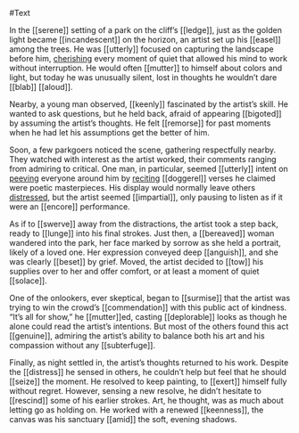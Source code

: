 #Text 

In the [[serene]] setting of a park on the cliff’s [[ledge]], just as the golden light became [[incandescent]] on the horizon, an artist set up his [[easel]] among the trees. He was [[utterly]] focused on capturing the landscape before him, [cherishing](cherish) every moment of quiet that allowed his mind to work without interruption. He would often [[mutter]] to himself about colors and light, but today he was unusually silent, lost in thoughts he wouldn’t dare [[blab]] [[aloud]].

Nearby, a young man observed, [[keenly]] fascinated by the artist’s skill. He wanted to ask questions, but he held back, afraid of appearing [[bigoted]] by assuming the artist’s thoughts. He felt [[remorse]] for past moments when he had let his assumptions get the better of him.

Soon, a few parkgoers noticed the scene, gathering respectfully nearby. They watched with interest as the artist worked, their comments ranging from admiring to critical. One man, in particular, seemed [[utterly]] intent on [peeving](peeve) everyone around him by [reciting](recite) [[doggerel]] verses he claimed were poetic masterpieces. His display would normally leave others [distressed](distress), but the artist seemed [[impartial]], only pausing to listen as if it were an [[encore]] performance.

As if to [[swerve]] away from the distractions, the artist took a step back, ready to [[lunge]] into his final strokes. Just then, a [[bereaved]] woman wandered into the park, her face marked by sorrow as she held a portrait, likely of a loved one. Her expression conveyed deep [[anguish]], and she was clearly [[beset]] by grief. Moved, the artist decided to [[tow]] his supplies over to her and offer comfort, or at least a moment of quiet [[solace]].

One of the onlookers, ever skeptical, began to [[surmise]] that the artist was trying to win the crowd’s [[commendation]] with this public act of kindness. “It’s all for show,” he [[mutter]]ed, casting [[deplorable]] looks as though he alone could read the artist’s intentions. But most of the others found this act [[genuine]], admiring the artist’s ability to balance both his art and his compassion without any [[subterfuge]].

Finally, as night settled in, the artist’s thoughts returned to his work. Despite the [[distress]] he sensed in others, he couldn’t help but feel that he should [[seize]] the moment. He resolved to keep painting, to [[exert]] himself fully without regret. However, sensing a new resolve, he didn’t hesitate to [[rescind]] some of his earlier strokes. Art, he thought, was as much about letting go as holding on. He worked with a renewed [[keenness]], the canvas was his sanctuary [[amid]] the soft, evening shadows.